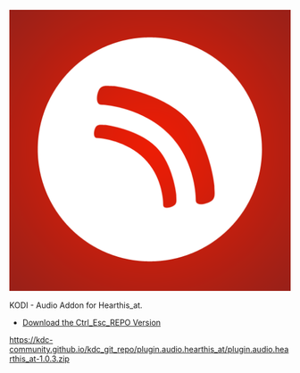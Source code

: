 ![Hear_This_At Music Addon](icon.png)

KODI - Audio Addon for Hearthis_at.



* [Download the Ctrl_Esc_REPO Version](https://bit.ly/2PkEhmz)



https://kdc-community.github.io/kdc_git_repo/plugin.audio.hearthis_at/plugin.audio.hearthis_at-1.0.3.zip
